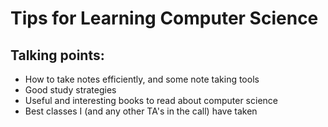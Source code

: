 # Tips for Learning Computer Science

## Talking points:
* How to take notes efficiently, and some note taking tools
* Good study strategies
* Useful and interesting books to read about computer science
* Best classes I (and any other TA's in the call) have taken


